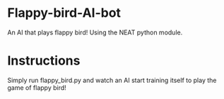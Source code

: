# Flappy-bird-AI-bot

An AI that plays flappy bird! Using the NEAT python module.

# Instructions

Simply run flappy_bird.py and watch an AI start training itself to play the game of flappy bird!
